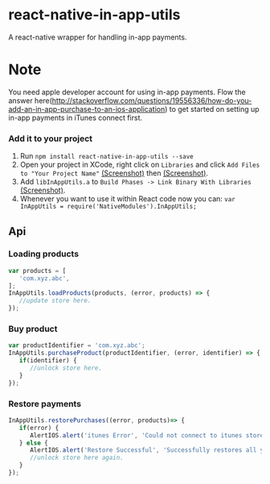 # react-native-in-app-utils

A react-native wrapper for handling in-app payments.

# Note
You need apple developer account for using in-app payments. Flow the answer here(http://stackoverflow.com/questions/19556336/how-do-you-add-an-in-app-purchase-to-an-ios-application) to get started on setting up in-app payments in iTunes connect first.

### Add it to your project

1. Run `npm install react-native-in-app-utils --save`
2. Open your project in XCode, right click on `Libraries` and click `Add
   Files to "Your Project Name"` [(Screenshot)](http://url.brentvatne.ca/jQp8) then [(Screenshot)](http://url.brentvatne.ca/1gqUD).
3. Add `libInAppUtils.a` to `Build Phases -> Link Binary With Libraries`
   [(Screenshot)](http://url.brentvatne.ca/17Xfe).
4. Whenever you want to use it within React code now you can: `var InAppUtils = require('NativeModules').InAppUtils;`


## Api

### Loading products
```javascript
var products = [
   'com.xyz.abc',
];
InAppUtils.loadProducts(products, (error, products) => {
   //update store here.
});
```

### Buy product
```javascript
var productIdentifier = 'com.xyz.abc';
InAppUtils.purchaseProduct(productIdentifier, (error, identifier) => {
   if(identifier) {
      //unlock store here.
   }
});
```

### Restore payments
```javascript
InAppUtils.restorePurchases((error, products)=> {
   if(error) {
      AlertIOS.alert('itunes Error', 'Could not connect to itunes store.');
   } else {
      AlertIOS.alert('Restore Successful', 'Successfully restores all your purchases.');
      //unlock store here again.
   }
});
```
